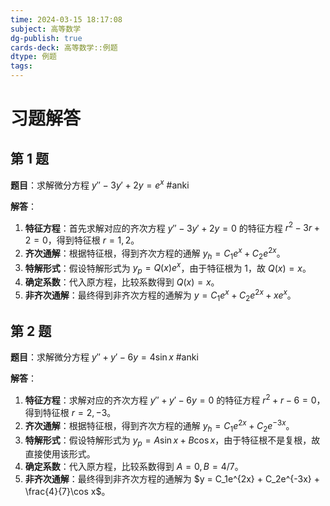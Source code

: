 ```yaml
---
time: 2024-03-15 18:17:08
subject: 高等数学
dg-publish: true
cards-deck: 高等数学::例题
dtype: 例题
tags:
---
```

# 习题解答

## 第 1 题

**题目**：求解微分方程 $y'' - 3y' + 2y = e^x$ #anki 

**解答**：
1. **特征方程**：首先求解对应的齐次方程 $y'' - 3y' + 2y = 0$ 的特征方程 $r^2 - 3r + 2 = 0$，得到特征根 $r = 1, 2$。
2. **齐次通解**：根据特征根，得到齐次方程的通解 $y_h = C_1e^x + C_2e^{2x}$。
3. **特解形式**：假设特解形式为 $y_p = Q(x)e^x$，由于特征根为 1，故 $Q(x) = x$。
4. **确定系数**：代入原方程，比较系数得到 $Q(x) = x$。
5. **非齐次通解**：最终得到非齐次方程的通解为 $y = C_1e^x + C_2e^{2x} + xe^x$。

## 第 2 题

**题目**：求解微分方程 $y'' + y' - 6y = 4\sin x$ #anki 

**解答**：
1. **特征方程**：求解对应的齐次方程 $y'' + y' - 6y = 0$ 的特征方程 $r^2 + r - 6 = 0$，得到特征根 $r = 2, -3$。
2. **齐次通解**：根据特征根，得到齐次方程的通解 $y_h = C_1e^{2x} + C_2e^{-3x}$。
3. **特解形式**：假设特解形式为 $y_p = A\sin x + B\cos x$，由于特征根不是复根，故直接使用该形式。
4. **确定系数**：代入原方程，比较系数得到 $A = 0, B = 4/7$。
5. **非齐次通解**：最终得到非齐次方程的通解为 $y = C_1e^{2x} + C_2e^{-3x} + \frac{4}{7}\cos x$。

